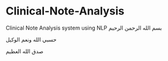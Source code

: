 # Clinical-Note-Analysis
Clinical Note Analysis system using NLP
بسم الله الرحمن الرحيم

 حسبي الله ونعم الوكيل


 صدق الله العظيم
